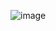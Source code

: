 ![image](https://github.com/ILYA-NASA/Android_with_Compose/assets/99810114/8ff4da9e-0414-4684-a64e-1567a7c3fb93)
